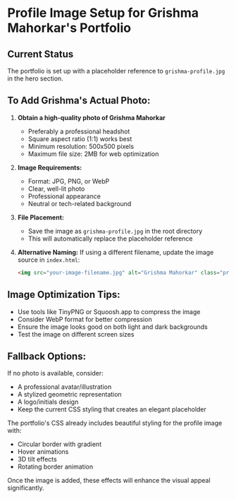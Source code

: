 # Profile Image Setup for Grishma Mahorkar's Portfolio

## Current Status
The portfolio is set up with a placeholder reference to `grishma-profile.jpg` in the hero section.

## To Add Grishma's Actual Photo:

1. **Obtain a high-quality photo of Grishma Mahorkar**
   - Preferably a professional headshot
   - Square aspect ratio (1:1) works best
   - Minimum resolution: 500x500 pixels
   - Maximum file size: 2MB for web optimization

2. **Image Requirements:**
   - Format: JPG, PNG, or WebP
   - Clear, well-lit photo
   - Professional appearance
   - Neutral or tech-related background

3. **File Placement:**
   - Save the image as `grishma-profile.jpg` in the root directory
   - This will automatically replace the placeholder reference

4. **Alternative Naming:**
   If using a different filename, update the image source in `index.html`:
   ```html
   <img src="your-image-filename.jpg" alt="Grishma Mahorkar" class="profile-image">
   ```

## Image Optimization Tips:
- Use tools like TinyPNG or Squoosh.app to compress the image
- Consider WebP format for better compression
- Ensure the image looks good on both light and dark backgrounds
- Test the image on different screen sizes

## Fallback Options:
If no photo is available, consider:
- A professional avatar/illustration
- A stylized geometric representation
- A logo/initials design
- Keep the current CSS styling that creates an elegant placeholder

The portfolio's CSS already includes beautiful styling for the profile image with:
- Circular border with gradient
- Hover animations
- 3D tilt effects
- Rotating border animation

Once the image is added, these effects will enhance the visual appeal significantly.
